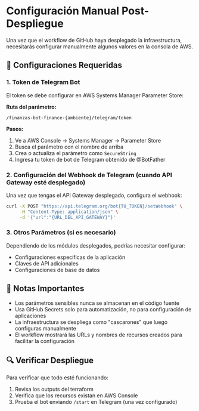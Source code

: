 # Configuración Manual Post-Despliegue

Una vez que el workflow de GitHub haya desplegado la infraestructura, necesitarás configurar manualmente algunos valores en la consola de AWS.

## 🔧 Configuraciones Requeridas

### 1. Token de Telegram Bot

El token se debe configurar en AWS Systems Manager Parameter Store:

**Ruta del parámetro:**
```
/finanzas-bot-finance-{ambiente}/telegram/token
```

**Pasos:**
1. Ve a AWS Console → Systems Manager → Parameter Store
2. Busca el parámetro con el nombre de arriba
3. Crea o actualiza el parámetro como `SecureString`
4. Ingresa tu token de bot de Telegram obtenido de @BotFather

### 2. Configuración del Webhook de Telegram (cuando API Gateway esté desplegado)

Una vez que tengas el API Gateway desplegado, configura el webhook:

```bash
curl -X POST "https://api.telegram.org/bot{TU_TOKEN}/setWebhook" \
     -H "Content-Type: application/json" \
     -d '{"url":"{URL_DEL_API_GATEWAY}"}'
```

### 3. Otros Parámetros (si es necesario)

Dependiendo de los módulos desplegados, podrías necesitar configurar:
- Configuraciones específicas de la aplicación
- Claves de API adicionales
- Configuraciones de base de datos

## 📝 Notas Importantes

- Los parámetros sensibles nunca se almacenan en el código fuente
- Usa GitHub Secrets solo para automatización, no para configuración de aplicaciones
- La infraestructura se despliega como "cascarones" que luego configuras manualmente
- El workflow mostrará las URLs y nombres de recursos creados para facilitar la configuración

## 🔍 Verificar Despliegue

Para verificar que todo esté funcionando:

1. Revisa los outputs del terraform
2. Verifica que los recursos existan en AWS Console
3. Prueba el bot enviando `/start` en Telegram (una vez configurado)
